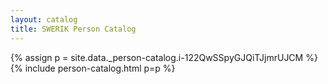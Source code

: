 ```yaml
---
layout: catalog
title: SWERIK Person Catalog
---
```

{% assign p = site.data._person-catalog.i-122QwSSpyGJQiTJjmrUJCM %}
{% include person-catalog.html p=p %}

